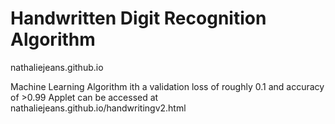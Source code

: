# Handwritten Digit Recognition Algorithm
nathaliejeans.github.io

Machine Learning Algorithm ith a validation loss of roughly 0.1 and accuracy of >0.99
Applet can be accessed at nathaliejeans.github.io/handwritingv2.html
